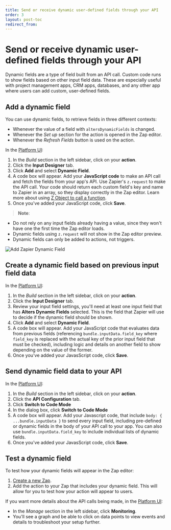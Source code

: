```yaml
---
title: Send or receive dynamic user-defined fields through your API
order: 3
layout: post-toc
redirect_from: 
---
```


# Send or receive dynamic user-defined fields through your API

Dynamic fields are a type of field built from an API call. Custom code runs to show fields based on other input field data. These are especially useful with project management apps, CRM apps, databases, and any other app where users can add custom, user-defined fields. 

## Add a dynamic field

You can use dynamic fields, to retrieve fields in three different contexts:

* Whenever the value of a field with `altersDynamicFields` is changed.
* Whenever the *Set up* section for the action is opened in the Zap editor.
* Whenever the *Refresh Fields* button is used on the action.

In the [Platform UI](https://zapier.com/app/developer):
1. In the _Build_ section in the left sidebar, click on your **action**.  
2. Click the **Input Designer** tab.
3. Click **Add** and select **Dynamic Field**.
4. A code box will appear. Add your **JavaScript code** to make an API call and fetch the fields from your app's API. Use Zapier's `z.request` to make the API call.  Your code should return each custom field's key and name to Zapier in an array, so they display correctly in the Zap editor. Learn more about using [Z Object to call a function](https://github.com/zapier/zapier-platform/blob/master/packages/cli/README.md#z-object).
5. Once you've added your JavaScript code, click **Save**.

> **Note**: 
- Do not rely on any input fields already having a value, since they won't have one the first time the Zap editor loads.
- Dynamic fields using `z.request`  will not show in the Zap editor preview.
- Dynamic fields can only be added to actions, not triggers.

![Add Zapier Dynamic Field](https://cdn.zappy.app/8177dce9ee77e014b8fe65f4f6d6e5ba.png)

## Create a dynamic field based on previous input field data

In the [Platform UI](https://zapier.com/app/developer):
1. In the _Build_ section in the left sidebar, click on your **action**.  
2. Click the **Input Designer** tab.
3. Review your input field settings, you'll need at least one input field that has **Alters Dynamic Fields** selected. This is the field that Zapier will use to decide if the dynamic field should be shown.
4. Click **Add** and select **Dynamic Field**.
5. A code box will appear. Add your JavaScript code that evaluates data from previous fields (referencing `bundle.inputData.field_key` where `field_key` is replaced with the actual key of the prior input field that must be checked), including logic and details on another field to show depending on the value of the former.
6. Once you've added your JavasScript code, click **Save**.

## Send dynamic field data to your API 

In the [Platform UI](https://zapier.com/app/developer):
1. In the _Build_ section in the left sidebar, click on your **action**.    
2. Click the **API Configuration** tab.
3. Click **Switch to Code Mode**
4. In the dialog box, click **Switch to Code Mode**
5. A code box will appear. Add your Javascript code, that include `body: { ...bundle.inputData }` to send every input field, including pre-defined or dynamic fields in the body of your API call to your app. You can also use `bundle.inputData.field_key` to include individual lists of dynamic fields.
6. Once you've added your JavasScript code, click **Save**.

## Test a dynamic field

To test how your dynamic fields will appear in the Zap editor:
1. [Create a new Zap](https://zapier.com/app/editor/).  
2. Add the action to your Zap that includes your dynamic field. This will allow for you to test how your action will appear to users. 

If you want more details about the API calls being made, in the [Platform UI](https://zapier.com/app/developer):
- In the _Manage_ section in the left sidebar, click **Monitoring**.  
- You'll see a graph and be able to click on data points to view events and details to troubleshoot your setup further.